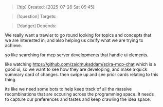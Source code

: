 
>[!tip] Created: [2025-07-26 Sat 09:45]

>[!question] Targets: 

>[!danger] Depends: 

We really want a trawler to go round looking for topics and concepts that we are interested in, and also helping us clarify what we are trying to achieve.

so like searching for mcp server developments that handle ui elements.

like watching https://github.com/zaidmukaddam/scira-mcp-chat which is a good ui, so we want to see how they are developing, and make a quick summary card of changes.
then swipe up and see prior cards relating to this thing.

its like we need some bots to help keep track of all the massive recombinations that are occuring across the programming space.  It needs to capture our preferences and tastes and keep crawling the idea space.